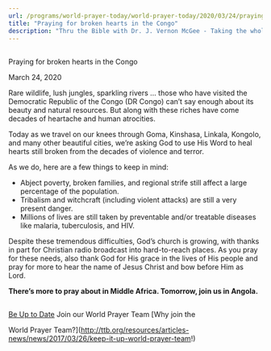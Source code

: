 ```yaml
---
url: /programs/world-prayer-today/world-prayer-today/2020/03/24/praying-for-broken-hearts-in-the-congo
title: "Praying for broken hearts in the Congo"
description: "Thru the Bible with Dr. J. Vernon McGee - Taking the whole Word to the whole world"
---
```







## 
 Praying for broken hearts in the Congo


March 24, 2020




Rare wildlife, lush jungles, sparkling rivers … those who have visited the Democratic Republic of the Congo (DR Congo) can’t say enough about its beauty and natural resources. But along with these riches have come decades of heartache and human atrocities.


Today as we travel on our knees through Goma, Kinshasa, Linkala, Kongolo, and many other beautiful cities, we’re asking God to use His Word to heal hearts still broken from the decades of violence and terror.


As we do, here are a few things to keep in mind:


* Abject poverty, broken families, and regional strife still affect a large percentage of the population.
* Tribalism and witchcraft (including violent attacks) are still a very present danger.
* Millions of lives are still taken by preventable and/or treatable diseases like malaria, tuberculosis, and HIV.


Despite these tremendous difficulties, God’s church is growing, with thanks in part for Christian radio broadcast into hard-to-reach places. As you pray for these needs, also thank God for His grace in the lives of His people and pray for more to hear the name of Jesus Christ and bow before Him as Lord.


**There’s more to pray about in Middle Africa. Tomorrow, join us in Angola.** 







## 




[Be Up to Date](http://feeds.feedburner.com/WorldPrayerToday "World Prayer Today RSS Feed")
Join our World Prayer Team
[Why join the  

World Prayer Team?](http://ttb.org/resources/articles-news/news/2017/03/26/keep-it-up-world-prayer-team!)




